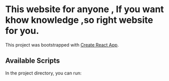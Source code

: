 # This website for anyone , If you want khow knowledge ,so right website for you.

This project was bootstrapped with [Create React App](https://github.com/facebook/create-react-app).

## Available Scripts

In the project directory, you can run:


